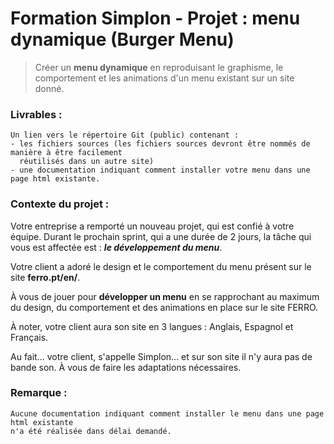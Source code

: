 # Formation Simplon - Projet : menu dynamique (Burger Menu)

> Créer un **menu dynamique** en reproduisant le graphisme, le comportement et les animations d'un menu existant sur un site donné.

### Livrables :
    Un lien vers le répertoire Git (public) contenant :
    - les fichiers sources (les fichiers sources devront être nommés de manière à être facilement 
      réutilisés dans un autre site)
    - une documentation indiquant comment installer votre menu dans une page html existante.

### Contexte du projet : 

Votre entreprise a remporté un nouveau projet, qui est confié à votre équipe. 
Durant le prochain sprint, qui a une durée de 2 jours, la tâche qui vous est affectée est : ***le développement du menu***.

Votre client a adoré le design et le comportement du menu présent sur le site **ferro.pt/en/**.

À vous de jouer pour **développer un menu** en se rapprochant au maximum du design, du comportement et des animations 
en place sur le site FERRO.

À noter, votre client aura son site en 3 langues : Anglais, Espagnol et Français.

Au fait... votre client, s'appelle Simplon... et sur son site il n'y aura pas de bande son. 
À vous de faire les adaptations nécessaires.

### Remarque : 
    Aucune documentation indiquant comment installer le menu dans une page html existante 
    n'a été réalisée dans délai demandé.
